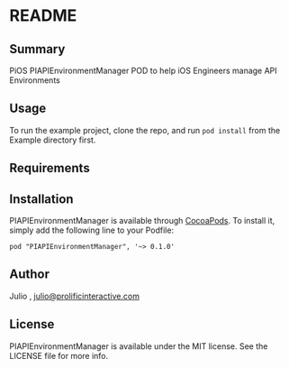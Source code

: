 # README #

## Summary 

PiOS PIAPIEnvironmentManager POD to help iOS Engineers manage API Environments

## Usage

To run the example project, clone the repo, and run `pod install` from the Example directory first.

## Requirements

## Installation

PIAPIEnvironmentManager is available through [CocoaPods](http://cocoapods.org). To install
it, simply add the following line to your Podfile:

    pod "PIAPIEnvironmentManager", '~> 0.1.0'

## Author 

Julio , julio@prolificinteractive.com

## License

PIAPIEnvironmentManager is available under the MIT license. See the LICENSE file for more info.